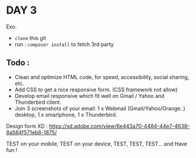 # DAY 3

<!-- IMPORTANT "HACKINK-EXTRA-POINT" IMPORTANT  -->

Exo.

- `clone` this git
- run : `composer install` to fetch 3rd party

## Todo :

- Clean and optimize HTML code, for speed, accessibility, social sharing, etc.
- Add CSS to get a nice responsive form. (CSS framework not allow)
- Develop email responsive which fit well on Gmail / Yahoo and Thunderbird client.
- Join 3 screenshots of your email: 1 x Webmail (Gmail/Yahoo/Orange..) desktop, 1 x smartphone, 1 x Thunderbird.

Design form XD : https://xd.adobe.com/view/6e443a70-4484-44e7-4638-8a584f571eb8-1875/

TEST on your mobile, TEST on your device, TEST, TEST, TEST... and Have fun !
